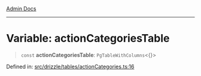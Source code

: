 [Admin Docs](/)

***

# Variable: actionCategoriesTable

> `const` **actionCategoriesTable**: `PgTableWithColumns`\<\{\}\>

Defined in: [src/drizzle/tables/actionCategories.ts:16](https://github.com/hustlernik/talawa-api/blob/6321c91e956d2ee44b2bb9c22c1b40aa4687c9c2/src/drizzle/tables/actionCategories.ts#L16)
